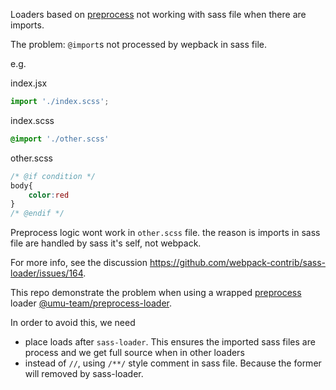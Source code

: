 Loaders based on [preprocess](https://github.com/jsoverson/preprocess) not working with sass file when there are imports.

The problem:
`@import`s not processed by wepback in sass file.

e.g.

index.jsx
```js
import './index.scss';
```

index.scss
```css
@import './other.scss'
```

other.scss
```css
/* @if condition */
body{
    color:red
}
/* @endif */
```

Preprocess logic wont work in `other.scss` file.
the reason is imports in sass file are handled by sass it's self, not webpack.

For more info, see the discussion https://github.com/webpack-contrib/sass-loader/issues/164.

This repo demonstrate the problem when using a wrapped [preprocess](https://github.com/jsoverson/preprocess) loader [@umu-team/preprocess-loader](https://github.com/umu-team/preprocess-loader).

In order to avoid this, we need

- place loads after `sass-loader`. This ensures the imported sass files are process and we get full source when in other loaders
- instead of `//`, using `/**/` style comment in sass file. Because the former will removed by sass-loader.




